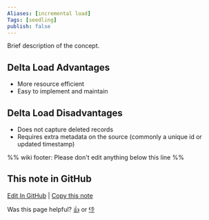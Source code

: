 ```yaml
---
Aliases: [incremental load]
Tags: [seedling]
publish: false
---
```


Brief description of the concept.

## Delta Load Advantages

- More resource efficient
- Easy to implement and maintain

## Delta Load Disadvantages

- Does not capture deleted records
- Requires extra metadata on the source (commonly a unique id or updated timestamp)

%% wiki footer: Please don't edit anything below this line %%

## This note in GitHub

<span class="git-footer">[Edit In GitHub](https://github.dev/data-engineering-community/data-engineering-wiki/blob/main/Concepts/Delta%20Load.md "git-hub-edit-note") | [Copy this note](https://raw.githubusercontent.com/data-engineering-community/data-engineering-wiki/main/Concepts/Delta%20Load.md "git-hub-copy-note")</span>

<span class="git-footer">Was this page helpful?
[👍](https://tally.so/r/mOaxjk?rating=Yes&url=https://dataengineering.wiki/Concepts/Delta%20Load) or [👎](https://tally.so/r/mOaxjk?rating=No&url=https://dataengineering.wiki/Concepts/Delta%20Load)</span>

